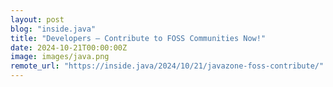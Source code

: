 ```yaml
---
layout: post
blog: "inside.java"
title: "Developers — Contribute to FOSS Communities Now!"
date: 2024-10-21T00:00:00Z
image: images/java.png
remote_url: "https://inside.java/2024/10/21/javazone-foss-contribute/"
---
```

